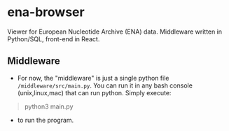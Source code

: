 # ena-browser
Viewer for European Nucleotide Archive (ENA) data. Middleware written in Python/SQL, front-end in React.

## Middleware
- For now, the "middleware" is just a single python file `/middleware/src/main.py`. You can run it in any bash console (unix,linux,mac) that can run python. Simply execute: 
> python3 main.py

- to run the program.